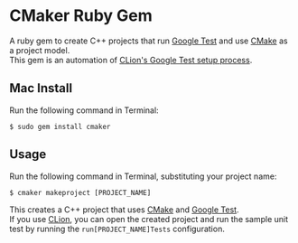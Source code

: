 # CMaker Ruby Gem
A ruby gem to create C++ projects that run [Google Test](https://github.com/google/googletest) and use [CMake](https://cmake.org/) as a project model.  
This gem is an automation of [CLion's Google Test setup process](https://blog.jetbrains.com/clion/2015/10/new-clion-1-2-eap-build-brings-you-google-test/).  

## Mac Install
Run the following command in Terminal:
```
$ sudo gem install cmaker
```

## Usage
Run the following command in Terminal, substituting your project name:
```
$ cmaker makeproject [PROJECT_NAME]
```
This creates a C++ project that uses [CMake](https://cmake.org/) and [Google Test](https://github.com/google/googletest).  
If you use [CLion](https://www.jetbrains.com/clion/), you can open the created project and run the sample unit test by running the ```run[PROJECT_NAME]Tests``` configuration. 
